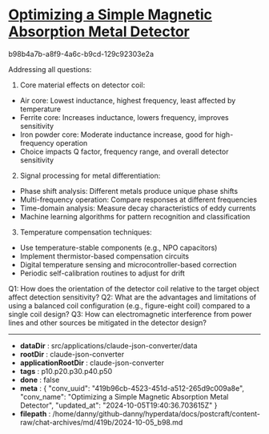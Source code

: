 # [Optimizing a Simple Magnetic Absorption Metal Detector](https://claude.ai/chat/419b96cb-4523-451d-a512-265d9c009a8e)

b98b4a7b-a8f9-4a6c-b9cd-129c92303e2a

 Addressing all questions:

1. Core material effects on detector coil:
- Air core: Lowest inductance, highest frequency, least affected by temperature
- Ferrite core: Increases inductance, lowers frequency, improves sensitivity
- Iron powder core: Moderate inductance increase, good for high-frequency operation
- Choice impacts Q factor, frequency range, and overall detector sensitivity

2. Signal processing for metal differentiation:
- Phase shift analysis: Different metals produce unique phase shifts
- Multi-frequency operation: Compare responses at different frequencies
- Time-domain analysis: Measure decay characteristics of eddy currents
- Machine learning algorithms for pattern recognition and classification

3. Temperature compensation techniques:
- Use temperature-stable components (e.g., NPO capacitors)
- Implement thermistor-based compensation circuits
- Digital temperature sensing and microcontroller-based correction
- Periodic self-calibration routines to adjust for drift

Q1: How does the orientation of the detector coil relative to the target object affect detection sensitivity?
Q2: What are the advantages and limitations of using a balanced coil configuration (e.g., figure-eight coil) compared to a single coil design?
Q3: How can electromagnetic interference from power lines and other sources be mitigated in the detector design?

---

* **dataDir** : src/applications/claude-json-converter/data
* **rootDir** : claude-json-converter
* **applicationRootDir** : claude-json-converter
* **tags** : p10.p20.p30.p40.p50
* **done** : false
* **meta** : {
  "conv_uuid": "419b96cb-4523-451d-a512-265d9c009a8e",
  "conv_name": "Optimizing a Simple Magnetic Absorption Metal Detector",
  "updated_at": "2024-10-05T19:40:36.703615Z"
}
* **filepath** : /home/danny/github-danny/hyperdata/docs/postcraft/content-raw/chat-archives/md/419b/2024-10-05_b98.md